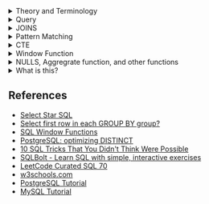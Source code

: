 <details>
 <summary>Theory and Terminology</summary>

<details>
<summary>MapReduce</summary>

## MapReduce


> MapReduce is a famous programming paradigm which views computations as
> occuring in a "map" and "reduce" step. 

According to the [Simple MapReduce explanation](https://stackoverflow.com/questions/28982/simple-explanation-of-mapreduce),

> **Map** is a function that transforms each element in the data. 

```python
A = [1, 2, 3]
A = map(lambda x: x * 2, A)
print(A)
```
```text
[2, 4, 6]
```

> **Reduce** is a function which "collects" items in the data and perform some
> computation on all of them. Thus reducing them into a single item. 

```python
from functools import reduce
total = reduce(lambda x, y: x + y, range(1, 11))
>>> total
```
55

</details>

<details>
<summary>View</summary>

## View

A view is a logical snapshot based on a table or another view. It is used 
- Restricting access to data
- Making complex queries simple
- Ensuring data independency
- Providing different views of same data

</details>

</details>

<details>
 <summary>Query</summary>


<details>
<summary>Query Clause Order</summary>

## Query Clause Order

### Complete `SELECT` query
```sql
SELECT DISTINCT column, AGG_FUNC(column_or_expression), ...
FROM my_table
    JOIN another_table
    ON my_table.column = another_table.column

    WHERE
        -- contraint expression
    GROUP BY
        column
        -- grouping by column or columns
    HAVING
        -- constraint expression for GROUP BY
    ORDER BY
        column ASC/DESC
    LIMIT
        count
    OFFSET
        count
```


### 1. `FROM` and `JOIN`s 

The `FROM` clause and subsequent `JOIN`s are first executed to determine the
working set of data to be queried. This can includes subqueries in this clause,
and can cause temporary table to be created under the hood containning all the
columns and rows joined.

### 2. `WHERE`

Each of the `WHERE` constraints can only be access columns directly from table
requested in the `FROM` clause. 

Aliases in the `SELECT` part of the query are not accessible in most databases
since they may include expressions dependent on parts of the query that have
not yet executed. 

### 3. `GROUP BY` 

The remaining rows after `WHERE` constraints are applied are then grouped based
on common values in the column specified by `GROUP BY` clause.

As a result of the grouping, there will only be as many rows as there are
unique values in that column. 

Implicitly, this means that you should only need ot use this when you have
aggregrate functions in your query.

### 4. `HAVING`

If the query has a `GROUP BY` clause, then the constraints in the `HAVING`
clause are then applied to the grouped rows, discard the grouped rows that
don't satisfy this constraint. 

Like the `WHERE` clause, aliases are not accessible from this step in most
database. 

### 5. `SELECT` 

Any expression in the `SELECT` part of the query are finally computed. 

### 6. `DISTINCT`

Of the remaining rows, rows with duplicate values in the column marked as
`DISTINCT` will be discarded.


### 7. `ORDER BY` 

If an order is specified by the `ORDER BY` clause, the rows are then sorted by
the specified data in either ascending or descending order. Since all the
expression in the `SELECT` part of the query have been computed, you can
reference aliases in this clause.


### 8. `LIMIT` / `OFFSET` 

Finally the rows that fall outside the range specified by the `LIMIT` and
`OFFSET` are discarded, leaving the final set of rows to be returned from the
query.

> Not all query needs to have all parts of the query listed above. 

</details>

<details>
<summary>Differences between WHERE and HAVING BY</summary>

## Differences between `WHERE` and `HAVING BY`

`HAVING` block illustrates the filtering of result based on grouping and
aggregration. 

`WHERE` block illustrates the filtering of result **before** grouping and
aggregration. 
</details>

<details>
<summary>Nested Queries in WHERE Clause</summary>

## Nested Queries

Nesting is necessary in the `WHERE` clause because the interpreter is unable to
look outside to figure out any aggregration function. 

Example, 

```sql
SELECT
    first_name,
    last_name
FROM 
    executions
WHERE
    LENGTH(last_statement) = (SELECT MAX(LENGTH(last_statement) FROM executions)
```
</details>



</details>


<details>
<summary>JOINS</summary>

## SQL Joins 

![SQL Joins](./sql_joins.jpg)

<details>
<summary>Types of Joins</summary>

At the top level, there are mainly 3 types of joins:

- `INNER`
    - fetches data if pressent in both the tables

- `OUTER`
    - `LEFT OUTER JOIN` fetches data if present in the left table.

    - `RIGHT OUTER JOIN` fetches data if present in the right table.

    - `FULL OUTER JOIN` fetches data if present in the either of the two table.

- `CROSS`
    - as the name suggets, does `[n X m]` that joins everything to everything. 

    - Similar to scenario where we simply lists the tables for joining (in the
      `FROM` clauses of the `SELECT` statement), using commas to separate them
</details>

<details>
<summary>Equivalent Types of JOINS</summary>

**Points to be noted:**

- If you mention `JOIN`, then by default it is a `INNER JOIN`.

- An `OUTER` join has to be `LEFT` | `RIGHT` | `FULL` you can not simply say `OUTER JOIN`

- You can drop `OUTER` keyword and just say `LEFT JOIN` or `RIGHT JOIN` or
  `FULL JOIN`. 
</details>
 

<details>
<summary>Differences between LEFT JOIN and LEFT OUTER JOIN</summary>

> What is the differences between `LEFT JOIN` and `LEFT OUTER JOIN`?

**Nothing**. `LEFT JOIN` and `LEFT OUTER JOIN` are equivalent. 
</details>

<details>
<summary>When Venn Diagrams fails to illustrate</summary>

**Points to note on Venn Diagram**

Venn diagrams are helpful to illustrates the differences in output rows if
tables has no nulls or duplicate rows. 

However, if table contains null and duplicate rows, then a Venn diagram is
difficult to explain. 

Read [Stackoverflow post on why Venn Diagram isn't help to illustrate nulls.](https://stackoverflow.com/a/38578)

</details>

</details>

<details>
<summary>Pattern Matching</summary>

## Pattern Matching 
Pattern matching uses keyword `LIKE` and (`%` and `_`) wildcard symbols.

`%` wildcard matches zero or more characters of any type. The wildcard can be
used before, after, or both (before and after) the pattern. 

`_` wildcard matches any character for one character position. 

- First name beginning with letter A
```sql
SELECT
    *
FROM
    students
WHERE
    first_name LIKE "A%"
```

- Omitting patterns using `NOT` keyword
```sql
SELECT
    *
FROM
    students
WHERE
    first_name NOT LIKE "%A%"
```

- Specific location  using `_` wildcard - third character is `A`
```sql
SELECT
    *
FROM
    students
WHERE
    first_name LIKE "__A%"

```
- n or more letters - 4 or more letters
```sql
SELECT
    *
FROM
    students
WHERE
    first_name LIKE "____%"

```

- exactly n letters - exactly 4 letters
```sql
SELECT
    *
FROM
    students
WHERE
    first_name LIKE "____"

```
</details>


<details>
<summary>CTE</summary>

## Common Table Expressions 
The only way to declare variables in SQL


### Recursive Common Table Expression

[Recursion in sql explained graphically](https://medium.com/swlh/recursion-in-sql-explained-graphically-679f6a0f143b). 

Recursive Common Table Expression (CTE) is a CTE that has a subquery which
refers to the CTE name itself. The following illustrates the syntax of a
recursive CTE

```sql 
WITH CTE AS (
    <base_query>                      -- base member (anchor member)
    UNION ALL
    <recursive_query involving CTE>   -- recursive member; references CTE
)                                     -- end of CTE

<query involving CTE>
```
Recursive member is joined with the anchor member by a `UNION ALL` or `UNION
DISTINCT`. 



> Base query does not involve CTE

> Recursive query references CTE

> Use `WHERE` clause to terminate recursion in `<recursive_query invovling CTE>`


### Recursive member restrictions 

The recursive member must not contains the following constructs:

- Aggregate functions e.g. `MAX`, `MIN`, `SUM`, `AVG`, `COUNT`, etc.

- `GROUP BY` clause

- `ORDER BY` clause

- `LIMIT` clause

- `DISTINCT`

> Note that the above constraint does not apply to the anchor member. Also, the
> prohibition on `DISTINCT` applies only when use `UNION` operator. In case you
> use the `UNION DISTINCT` operator, the `DISTINCT` is permitted.


### Tutorial and Diagrams on Recursive CTE

[MYSQL Recursive CTE](https://www.mysqltutorial.org/mysql-recursive-cte/)

![Recursive query execution algorithm flow chart](https://miro.medium.com/max/604/1*Ntv9X7rb3yf6aiKGRBrBYw.png)


</details>

<details>
<summary>Window Function</summary>

## Window Function

```sql
-- Aggregrations / rankings on a subset of rows relative to the current row being transformed by SELECT

function (...) OVER (
    PARTITION BY ...
    ORDER BY ...
    ROWS BETWEEN ... AND ...
)
```

[PostgreSQL Window Function Documentation](https://www.postgresql.org/docs/10/functions-window.html)


### Getting a running total 
Given table `Accounts` with columns `event_date`, and `amount`. Find the running total
at each `event_date`.

```sql
SELECT 
    event_date,
    SUM(amount) over (ORDER BY event_date ASC) AS running_total
FROM
    Accounts
ORDER BY
    event_date ASC
```

### Populate total count in each row
```sql 
SELECT 
    whatever_columns,
    COUNT(*) OVER() as total_count 
FROM
    table
```

### Getting the N most recent rows over mutliple goruping
```sql
WITH CTE AS (
    SELECT 
        *,
        ROW_NUMBER() OVER (PARTITION BY user_id 
                           ORDER BY completion_date DESC) AS rn
    FROM
        Table


SELECT * FROM CTE WHERE rn <= n 
)
```

`ROW_NUMBER` is a function. 
</details>

<details>
<summary>NULLS, Aggregrate function, and other functions</summary>

<details>
<summary>Counting NULLS</summary>

According to [SQL Tips counting NULL values](https://sqlbenjamin.wordpress.com/2013/12/27/sql-tip-counting-null-values/),


- Find the number of NULL fields in the table
```sql
SELECT COUNT(*) - COUNT(<Specific Column Name Here>)
```

```sql
SUM(CASE WHEN IS NULL THEN 1 END)
```

The reason this works because when there is no `ELSE` in the `CASE` statement,
any row not meeting this constraint/criteria is treated as `NULL`.

Since the `COUNT` (and other aggregration functions) will ignore `NULL` values,
we use `CASE` to turn `NULL`s into values and values into `NULL`s.




</details>

<details>
<summary>COUNT with other constraints</summary>

### COUNT

> `COUNT` counts the number of non-NULL items. Any NULL items are ignored.

`COUNT(*) ` - Count rows in the table

`COUNT(Major)` - Count the number of (duplicate and unique) Majors in the table

> `COUNT(Major)` may have the same result as `COUNT(*)`, but what it represent differs.

### `COUNT(*)` != `COUNT(Major)`

Suppose `Major` column has duplicate values.

`COUNT(DISTINCT Major)` !=  `COUNT(Major)`

Suppose `Major` column has null values.

`COUNT(*)` != `COUNT(Major)`

### `COUNT` with other constraints

> `COUNT` is an aggregate function. You may replace `COUNT` with other aggregate function to explain yourself what does other aggregate function does with other constraint.

Rows are removed when the constraint in the SQL query clause is not met.

`COUNT(...)` may differ in number when you have constraints in the following SQL query clauses (and also by SQL query clause order from top to bottom):
- [`LEFT` | `RIGHT` | `FULL`  | `CROSS`]` JOIN`
- `WHERE`
- `GROUP BY`
- `HAVING`

`COUNT(...)` counts the remaining number of rows.

#### Example 1

```sql
SELECT
    COUNT(Major)
FROM
    recent_grads
WHERE
   ShareWomen < 0.3
```
In example 1, rows with `ShareWomen >= 0.3` are removed. `COUNT(Major)` returns the number of non-NULL Majors where ShareWomen < 0.3.

#### Example 2
```sql
SELECT
    Major_category,
    COUNT(Major)
FROM
    recent_grads
GROUP BY
   Major_category
```

In example 2, `COUNT(Major)` counts the number of majors in each `Major_category`.

#### Example 3

```sql
SELECT
   Major_category,
   COUNT(Major)
FROM
   recent_grads
GROUP BY
   Major_category
HAVING
   Major_category = "Arts"
   OR Major_category = "Engineering
```

In example 3, `COUNT(Major)` counts the number of majors in `Arts` or `Engineering`.

### Summary

To count number of rows use `COUNT(*)`.

To count number of `Major` use `COUNT(Major)`.

To count number of items in the `column` use `COUNT(column)`.

> What `COUNT(...)` represents is determined by what rows are removed by these constraints in the SQL query.
</details>



</details>






<details>
<summary>What is this?</summary>


<details>
<summary>DUAL</summary>
[According to SELECT 1 FROM DUAL](https://forums.mysql.com/read.php?10,69223,69226#msg-69226)

> "You are allowed to specify `DUAL` as a dummy table name in situations where
> no tables are referenced."

DUAL is purely for compatibility with some other database servers that require
a `FROM` clause. 

```sql
SELECT 1 + 1 FROM DUAL
```

</details>

<details>
<summary>IFNULL</summary>
</details>



</details>



## References 

- [Select Star SQL](https://selectstarsql.com)
- [Select first row in each GROUP BY group?](https://stackoverflow.com/questions/3800551/select-first-row-in-each-group-by-group)
- [SQL Window Functions](https://mode.com/sql-tutorial/sql-window-functions/)
- [PostgreSQL: optimizing DISTINCT](https://explainextended.com/2009/05/03/postgresql-optimizing-distinct/)
- [10 SQL Tricks That You Didn't Think Were Possible](https://de.slideshare.net/LukasEder1/10-sql-tricks-that-you-didnt-think-were-possible/)
- [SQLBolt - Learn SQL with simple, interactive exercises](https://sqlbolt.com)
- [LeetCode Curated SQL 70](https://leetcode.com/problemset/leetcode-curated-sql-70/)
- [w3schools.com](https://www.w3schools.com/sql/default.asp)
- [PostgreSQL Tutorial](https://www.postgresqltutorial.com)
- [MySQL Tutorial](https://www.mysqltutorial.org)

